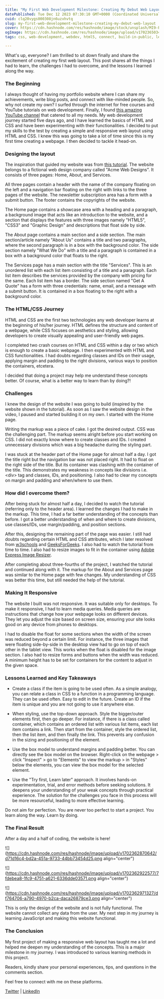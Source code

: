 ```yaml
---
title: "My First Web Development Milestone: Creating My Debut Web Layout"
datePublished: Tue Dec 12 2023 07:30:10 GMT+0000 (Coordinated Universal Time)
cuid: clq20vygs000308jn6uzxhvtq
slug: my-first-web-development-milestone-creating-my-debut-web-layout
cover: https://cdn.hashnode.com/res/hashnode/image/stock/unsplash/MI9-PY5cyNs/upload/af53fb46b5e405d88ff887fa09b8a85c.jpeg
ogImage: https://cdn.hashnode.com/res/hashnode/image/upload/v1702365034832/4992a98c-426e-4af0-8358-8bc559edab05.jpeg
tags: css, web-development, webdev, html5, connect, build-in-public, learning-in-public

---
```


What's up, everyone? I am thrilled to sit down finally and share the excitement of creating my first web layout. This post shares all the things I had to learn, the challenges I had to overcome, and the lessons I learned along the way.

### The Beginning

I always thought of having my portfolio website where I can share my achievements, write blog posts, and connect with like-minded people. So, why not create my own? I surfed through the internet for free courses and YouTube tutorials on web development. Finally, I found [this amazing YouTube channel](https://www.youtube.com/@TraversyMedia) that catered to all my needs. My web development journey started five days ago, and I have learned the basics of HTML and CSS and have been experimenting with their functionalities. I decided to put my skills to the test by creating a simple and responsive web layout using HTML and CSS. I knew this was going to take a lot of time since this is my first time creating a webpage. I then decided to tackle it head-on.

### Designing the layout

The inspiration that guided my website was from [this tutorial](https://www.youtube.com/watch?v=Wm6CUkswsNw). The website belongs to a fictional web design company called "Acme Web Designs". It consists of three pages: Home, About, and Services.

All three pages contain a header with the name of the company floating on the left and a navigation bar floating on the right with links to the three pages of the website. The newsletter subscription area has a form with a submit button. The footer contains the copyrights of the website.

The Home page contains a showcase area with a heading and a paragraph, a background image that acts like an introduction to the website, and a section that displays the features with three images namely "HTML5", "CSS3" and "Graphic Design" and descriptions that float side by side.

The About page contains a main section and a side section. The main section/article namely "About Us" contains a title and two paragraphs, where the second paragraph is in a box with the background color. The side section namely "What We Do" with a title and a paragraph is contained in a box with a background color that floats to the right.

The Services page has a main section with the title "Services". This is an unordered list with each list item consisting of a title and a paragraph. Each list item describes the services provided by the company with pricing for the same. Each list item has a border. The side section named "Get A Quote" has a form with three credentials: name, email, and a message with a submit button. It is contained in a box floating to the right with a background color.

### The HTML/CSS Journey

HTML and CSS are the first two technologies any web developer learns at the beginning of his/her journey. HTML defines the structure and content of a webpage, while CSS focuses on aesthetics and styling, allowing developers to create visually appealing and user-friendly web pages.

I completed two crash courses on HTML and CSS within a day or two which is enough to create a basic webpage. I then experimented with HTML and CSS functionalities. I had doubts regarding classes and IDs on their usage, applying margin and padding to the right divisions, various ways to position the containers, etcetera.

I decided that doing a project may help me understand these concepts better. Of course, what is a better way to learn than by doing?!

### Challenges

I knew the design of the website I was going to build (inspired by the website shown in the tutorial). As soon as I saw the website design in the video, I paused and started building it on my own. I started with the Home page.

Writing the markup was a piece of cake. I got the desired output. CSS was the challenging part. The markup seems alright before you start working on CSS. I did not exactly know where to create classes and IDs. I created unnecessary divisions which was a big headache during the styling part.

I was stuck at the header part of the Home page for almost half a day. I got the title right but the navigation bar was not placed right. It had to float on the right side of the title. But its container was clashing with the container of the title. This demonstrates my weakness in concepts like divisions i.e.&lt;div&gt; tag and classes, IDs, and positioning. I also had to clear my concepts on margin and padding and when/where to use them.

### How did I overcome them?

After being stuck for almost half a day, I decided to watch the tutorial (referring only to the header area). I learned the changes I had to make in the markup. This time, I had a far better understanding of the concepts than before. I got a better understanding of when and where to create divisions, use classes/IDs, use margin/padding, and position sections.

After this, designing the remaining part of the page was easier. I still had doubts regarding certain HTML and CSS attributes, which I later resolved from [w3schools](http://w3schools.com) and [GeeksForGeeks](https://www.geeksforgeeks.org/how-to-float-three-div-side-by-side-using-css/). I also had to watch the tutorial from time to time. I also had to resize images to fit in the container using [Adobe Express Image Resizer](https://www.adobe.com/in/express/feature/image/resize).

After completing about three-fourths of the project, I watched the tutorial and continued along with it. The markup for the About and Services page was similar to the Home page with few changes. My understanding of CSS was better this time, but still needed the help of the tutorial.

### Making It Responsive

The website I built was not responsive. It was suitable only for desktops. To make it responsive, I had to learn media queries. Media queries are instructions that change how your webpage looks on different devices. They let you adjust the size based on screen size, ensuring your site looks good on any device from phones to desktops.

I had to disable the float for some sections when the width of the screen was reduced beyond a certain limit. For instance, the three images that were floating side-by-side in the desktop view had to go on top of each other in the tablet view. This works when the float is disabled for the image section. I also had to resize forms and buttons when the width was reduced. A minimum height has to be set for containers for the content to adjust in the given space.

### Lessons Learned and Key Takeaways

* Create a class if the item is going to be used often. As a simple analogy, you can relate a class in CSS to a function in a programming language. They can be used often. Easy to edit in the future. Create an ID if the item is unique and you are not going to use it anywhere else.
    
* When styling, use the top-down approach. Style the bigger/outer elements first, then go deeper. For instance, if there is a class called container, which contains an ordered list with various list items, each list item contains a link. Then start from the container, style the ordered list, then the list item, and then finally the link. This prevents any confusion in the sizing and positioning of the element.
    
* Use the box model to understand margins and padding better. You can directly see the box model on the browser. Right-click on the webpage &gt; click "Inspect" &gt; go to "Elements" to view the markup &gt; in "Styles" below the elements, you can view the box model for the selected element.
    
* Use the "Try first, Learn later" approach. It involves hands-on experimentation, trial, and error methods before seeking solutions. It deepens your understanding of your weak concepts through practical experience. The solution for the challenges you face in this process will be more resourceful, leading to more effective learning.
    

Do not aim for perfection. You are never too perfect to start a project. You learn along the way. Learn by doing.

### The Final Result

After a day and a half of coding, the website is here!

![](https://cdn.hashnode.com/res/hashnode/image/upload/v1702362870642/d71d16c4-bd2a-451a-9733-44bb73454d25.png align="center")

![](https://cdn.hashnode.com/res/hashnode/image/upload/v1702362922577/7fdebea8-1fc9-4751-a621-6336dde03571.png align="center")

![](https://cdn.hashnode.com/res/hashnode/image/upload/v1702362971327/df764706-a790-4970-b2ca-daca26879ce3.png align="center")

This is only the design of the website and is not fully functional. The website cannot collect any data from the user. My next step in my journey is learning JavaScript and making this website functional.

### The Conclusion

My first project of making a responsive web layout has taught me a lot and helped me deepen my understanding of the concepts. This is a major milestone in my journey. I was introduced to various learning methods in this project.

Readers, kindly share your personal experiences, tips, and questions in the comments section.

Feel free to connect with me on these platforms.

[Twitter](https://twitter.com/DeerendraS0904) | [LinkedIn](https://www.linkedin.com/in/deerendra-saravanan-246201267/)